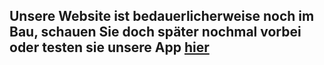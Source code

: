 ## Unsere Website ist bedauerlicherweise noch im Bau, schauen Sie doch später nochmal vorbei oder testen sie unsere App [hier](https://spirittrackr.github.io/run/)
